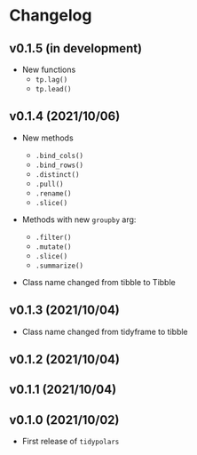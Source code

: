 # Changelog

## v0.1.5 (in development)
* New functions
  + `tp.lag()`
  + `tp.lead()`

## v0.1.4 (2021/10/06)
* New methods
  + `.bind_cols()`
  + `.bind_rows()`
  + `.distinct()`
  + `.pull()`
  + `.rename()`
  + `.slice()`

* Methods with new `groupby` arg:
  + `.filter()`
  + `.mutate()`
  + `.slice()`
  + `.summarize()`

* Class name changed from tibble to Tibble

## v0.1.3 (2021/10/04)

* Class name changed from tidyframe to tibble

## v0.1.2 (2021/10/04)

## v0.1.1 (2021/10/04)

## v0.1.0 (2021/10/02)

* First release of `tidypolars`